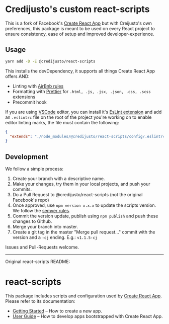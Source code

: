 # Credijusto's custom react-scripts

This is a fork of Facebook's [Create React App](https://github.com/facebook/create-react-app) but with Creijusto's own preferences, this package is meant to be used on every React project to ensure consistency, ease of setup and improved developer-experience.

## Usage

```sh
yarn add -D -E @credijusto/react-scripts
```

This installs the devDependency, it supports all things Create React App offers AND:
- Linting  with [AirBnb rules](https://github.com/airbnb/javascript)
- Formatting with [Prettier](https://github.com/prettier/prettier) for `.html, .js, .jsx, .json, .css, .scss` extensions
- Precommit hook

If you are using [VSCode](https://code.visualstudio.com/) editor, you can install it's [EsLint extension](https://marketplace.visualstudio.com/items?itemName=dbaeumer.vscode-eslint) and add an `.eslintrc` file on the root of the project you're working on to enable editor linting marks, the file must contain the following:

```json
{
  "extends": "./node_modules/@credijusto/react-scripts/config/.eslintrc"
}
```

## Development

We follow a simple process:

1. Create your branch with a descriptive name.
2. Make your changes, try them in your local projects, and push your commits.
3. Do a Pull Request to @credijusto/react-scripts (not the original Facebook's repo)
4. Once approved, use `npm version x.x.x` to update the scripts version. We follow the [semver rules](https://semver.org/).
5. Commit the version update, publish using `npm publish` and push these changes to Github.
6. Merge your branch into master.
7. Create a git tag in the master "Merge pull request..." commit with the version and a `-cj` ending. E.g.: `v1.1.5-cj`

Issues and Pull-Requests welcome.

<hr>

Original react-scripts README:
# react-scripts

This package includes scripts and configuration used by [Create React App](https://github.com/facebook/create-react-app).<br>
Please refer to its documentation:

- [Getting Started](https://facebook.github.io/create-react-app/docs/getting-started) – How to create a new app.
- [User Guide](https://facebook.github.io/create-react-app/) – How to develop apps bootstrapped with Create React App.
